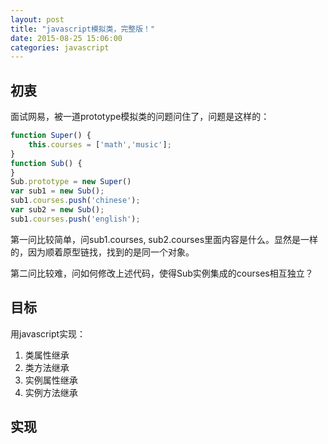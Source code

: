```yaml
---
layout: post
title: "javascript模拟类，完整版！"
date: 2015-08-25 15:06:00
categories: javascript
---
```


## 初衷
面试网易，被一道prototype模拟类的问题问住了，问题是这样的：

```javascript
function Super() {
    this.courses = ['math','music'];
}
function Sub() {
}
Sub.prototype = new Super()
var sub1 = new Sub();
sub1.courses.push('chinese');
var sub2 = new Sub();
sub1.courses.push('english');
```

第一问比较简单，问sub1.courses, sub2.courses里面内容是什么。显然是一样的，因为顺着原型链找，找到的是同一个对象。

第二问比较难，问如何修改上述代码，使得Sub实例集成的courses相互独立？

## 目标

用javascript实现：

1. 类属性继承
2. 类方法继承
3. 实例属性继承
4. 实例方法继承

## 实现

